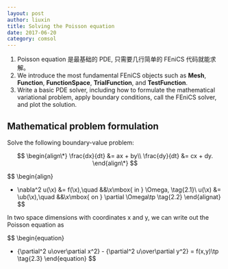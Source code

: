 ```yaml
---
layout: post
author: liuxin
title: Solving the Poisson equation
date: 2017-06-20
category: comsol
---
```



<script type="text/x-mathjax-config">MathJax.Hub.Config({tex2jax: {inlineMath:[['$','$']]}});</script>
<script type="text/javascript" src="http://cdn.mathjax.org/mathjax/latest/MathJax.js?config=TeX-AMS-MML_HTMLorMML"></script>

1. Poisson equation 是最基础的 PDE, 只需要几行简单的 FEniCS 代码就能求解。
2. We introduce the most fundamental FEniCS objects such as **Mesh**, **Function**, **FunctionSpace**, **TrialFunction**, and **TestFunction**.
3. Write a basic PDE solver, including how to formulate the mathematical variational problem, apply boundary conditions, call the FEniCS solver, and plot the solution.


## Mathematical problem formulation
Solve the following boundary-value problem:


$$
\begin{align\*}
\frac{dx}{dt} &= ax + by\\
\frac{dy}{dt} &= cx + dy.
\end{align\*}
$$

$$
\begin{align}
- \nabla^2 u(\x) &= f(\x),\quad &&\x\mbox{ in } \Omega,
\tag{2.1}\\ 
u(\x) &= \ub(\x),\quad &&\x\mbox{ on } \partial \Omega\tp 
\tag{2.2}
\end{alignat}
$$


In two space dimensions with coordinates x and y, we can write out the Poisson equation as


$$
\begin{equation}
- {\partial^2 u\over\partial x^2} -
{\partial^2 u\over\partial y^2} = f(x,y)\tp
\tag{2.3}
\end{equation}
$$
